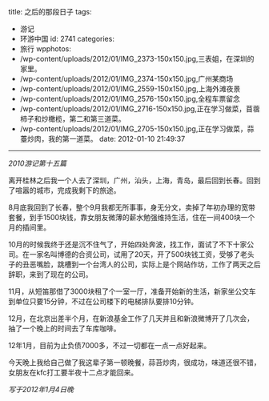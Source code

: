 title: 之后的那段日子
tags:
  - 游记
  - 环游中国
id: 2741
categories:
  - 旅行
wpphotos:
  - /wp-content/uploads/2012/01/IMG_2373-150x150.jpg,三表姐，在深圳的家里。
  - /wp-content/uploads/2012/01/IMG_2374-150x150.jpg,广州某商场
  - /wp-content/uploads/2012/01/IMG_2559-150x150.jpg,上海外滩夜景
  - /wp-content/uploads/2012/01/IMG_2576-150x150.jpg,全程车票留念
  - /wp-content/uploads/2012/01/IMG_2716-150x150.jpg,正在学习做菜，苜蓿柿子和炒橄榄，第二和第三道菜。
  - /wp-content/uploads/2012/01/IMG_2705-150x150.jpg,正在学习做菜，蒜薹炒肉，我的第一道菜。
date: 2012-01-10 21:49:37
---

_2010游记第十五篇_

离开桂林之后我一个人去了深圳，广州，汕头，上海，青岛，最后回到长春。回到了喧嚣的城市，完成我剩下的旅途。

8月底我回到了长春，整个9月我都无所事事，身无分文，卖掉了年初办理的宽带套餐，到手1500块钱，靠女朋友微薄的薪水勉强维持生活，住在一间400块一个月的插间里。

10月的时候我终于还是沉不住气了，开始四处奔波，找工作，面试了不下十家公司。在一家名叫博德的合资公司，试用了20天，开了500块钱工资，受够了老头子的丑恶嘴脸，跳槽到一个台湾人的公司，实际上是个网站作坊，工作了两天之后辞职，来到了现在的公司。

11月，从短笛那借了3000块租了个一室一厅，准备开始新的生活，新家坐公交车到单位只要15分钟，不过在公司楼下的电梯排队要排10分钟。

12月，在北京出差半个月，在新浪基金工作了几天并且和新浪微博开了几次会，抽了一个晚上的时间去了车库咖啡。

12年1月，目前为止负债7000多，不过一切都在一点一点好起来。

今天晚上我给自己做了我这辈子第一顿晚餐，蒜苔炒肉，很成功，味道还很不错，女朋友在kfc打工要半夜十二点才能回来。

_写于2012年1月4日晚_

